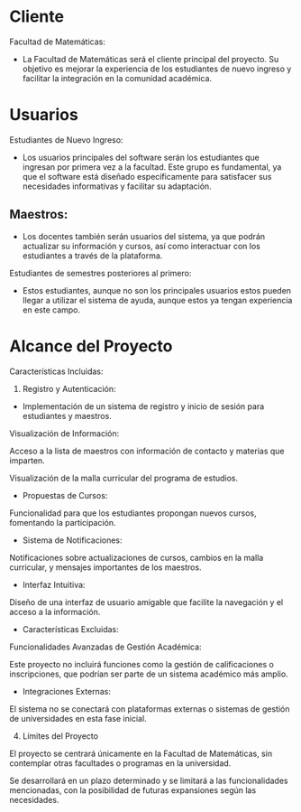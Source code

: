 # Cliente 

Facultad de Matemáticas: 

- La Facultad de Matemáticas será el cliente principal del proyecto. Su objetivo es mejorar la experiencia de los estudiantes de nuevo ingreso y facilitar la integración en la comunidad académica. 

# Usuarios 

Estudiantes de Nuevo Ingreso: 
- Los usuarios principales del software serán los estudiantes que ingresan por primera vez a la facultad. Este grupo es fundamental, ya que el software está diseñado específicamente para satisfacer sus necesidades informativas y facilitar su adaptación. 

## Maestros: 

- Los docentes también serán usuarios del sistema, ya que podrán actualizar su información y cursos, así como interactuar con los estudiantes a través de la plataforma. 

Estudiantes de semestres posteriores al primero: 

- Estos estudiantes, aunque no son los principales usuarios estos pueden llegar a utilizar el sistema de ayuda, aunque estos ya tengan experiencia en este campo. 

# Alcance del Proyecto 

Características Incluidas: 

1. Registro y Autenticación: 

- Implementación de un sistema de registro y inicio de sesión para estudiantes y maestros. 

Visualización de Información: 

Acceso a la lista de maestros con información de contacto y materias que imparten. 

Visualización de la malla curricular del programa de estudios. 

- Propuestas de Cursos: 

Funcionalidad para que los estudiantes propongan nuevos cursos, fomentando la participación. 

- Sistema de Notificaciones: 

Notificaciones sobre actualizaciones de cursos, cambios en la malla curricular, y mensajes importantes de los maestros. 

- Interfaz Intuitiva: 

Diseño de una interfaz de usuario amigable que facilite la navegación y el acceso a la información. 

- Características Excluidas: 

Funcionalidades Avanzadas de Gestión Académica: 

Este proyecto no incluirá funciones como la gestión de calificaciones o inscripciones, que podrían ser parte de un sistema académico más amplio. 

- Integraciones Externas: 

El sistema no se conectará con plataformas externas o sistemas de gestión de universidades en esta fase inicial. 

4. Límites del Proyecto 

El proyecto se centrará únicamente en la Facultad de Matemáticas, sin contemplar otras facultades o programas en la universidad. 

Se desarrollará en un plazo determinado y se limitará a las funcionalidades mencionadas, con la posibilidad de futuras expansiones según las necesidades. 
